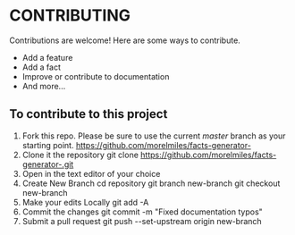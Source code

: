 # CONTRIBUTING

Contributions are welcome! Here are some ways to contribute.

- Add a feature
- Add a fact
- Improve or contribute to documentation
- And more...

## To contribute to this project

1. Fork this repo. Please be sure to use the current _master_ branch as your starting point.
   https://github.com/morelmiles/facts-generator-
2. Clone it the repository
   git clone https://github.com/morelmiles/facts-generator-.git
3. Open in the text editor of your choice
4. Create New Branch
   cd repository
   git branch new-branch
   git checkout new-branch
5. Make your edits Locally
   git add -A
6. Commit the changes
   git commit -m "Fixed documentation typos"
7. Submit a pull request
   git push --set-upstream origin new-branch
